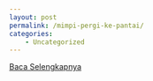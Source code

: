 ```yaml
---
layout: post
permalink: /mimpi-pergi-ke-pantai/
categories:
    - Uncategorized
---
```


[Baca Selengkapnya](/07)